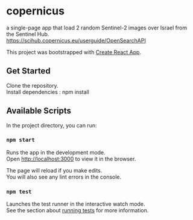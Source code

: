 # copernicus
a single-page app that load 2 random Sentinel-2 images over Israel from the Sentinel Hub.\
https://scihub.copernicus.eu/userguide/OpenSearchAPI

This project was bootstrapped with [Create React App](https://github.com/facebook/create-react-app).

## Get Started

Clone the repository.\
Install dependencies : npm install

## Available Scripts

In the project directory, you can run:

### `npm start`

Runs the app in the development mode.\
Open [http://localhost:3000](http://localhost:3000) to view it in the browser.

The page will reload if you make edits.\
You will also see any lint errors in the console.

### `npm test`

Launches the test runner in the interactive watch mode.\
See the section about [running tests](https://facebook.github.io/create-react-app/docs/running-tests) for more information.

